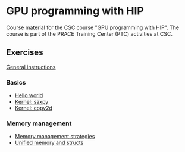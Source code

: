 # GPU programming with HIP

Course material for the CSC course "GPU programming with HIP". The course is
part of the PRACE Training Center (PTC) activities at CSC.

## Exercises

[General instructions](exercise-instructions.md)

### Basics

- [Hello world](hello-world)
- [Kernel: saxpy](kernel-saxpy)
- [Kernel: copy2d](kernel-copy2d)

### Memory management

- [Memory management strategies](memory/prefetch)
- [Unified memory and structs](memory/struct)
